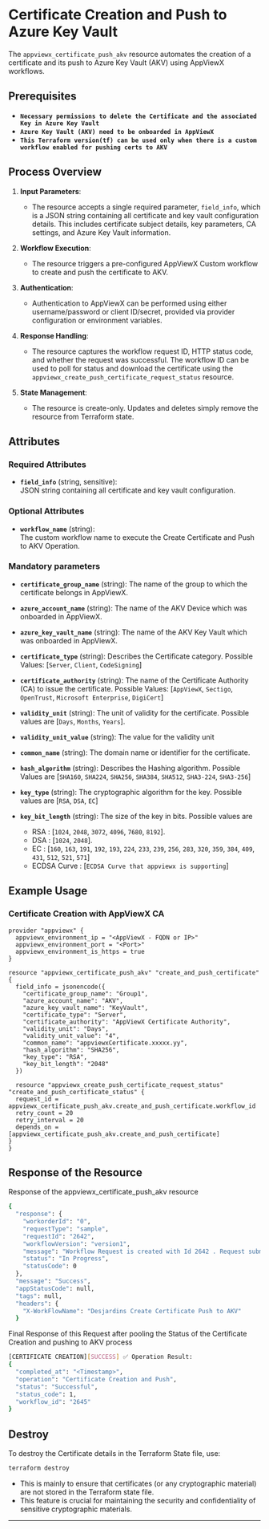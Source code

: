 # Certificate Creation and Push to Azure Key Vault

The `appviewx_certificate_push_akv` resource automates the creation of a certificate and its push to Azure Key Vault (AKV) using AppViewX workflows.

## Prerequisites

- **`Necessary permissions to delete the Certificate and the associated Key in Azure Key Vault`**
- **`Azure Key Vault (AKV) need to be onboarded in AppViewX`**
- **`This Terraform version(tf) can be used only when there is a custom workflow enabled for pushing certs to AKV`**

## Process Overview

1. **Input Parameters**:
   - The resource accepts a single required parameter, `field_info`, which is a JSON string containing all certificate and key vault configuration details. This includes certificate subject details, key parameters, CA settings, and Azure Key Vault information.

2. **Workflow Execution**:
   - The resource triggers a pre-configured AppViewX Custom workflow to create and push the certificate to AKV.

3. **Authentication**:
   - Authentication to AppViewX can be performed using either username/password or client ID/secret, provided via provider configuration or environment variables.

4. **Response Handling**:
   - The resource captures the workflow request ID, HTTP status code, and whether the request was successful. The workflow ID can be used to poll for status and download the certificate using the `appviewx_create_push_certificate_request_status` resource.

5. **State Management**:
   - The resource is create-only. Updates and deletes simply remove the resource from Terraform state.

## Attributes

### Required Attributes

- **`field_info`** (string, sensitive):  
  JSON string containing all certificate and key vault configuration.  

### Optional Attributes

- **`workflow_name`** (string):  
  The custom workflow name to execute the Create Certificate and Push to AKV Operation.

### Mandatory parameters

- **`certificate_group_name`** (string): The name of the group to which the certificate belongs in AppViewX.

- **`azure_account_name`** (string): The name of the AKV Device which was onboarded in AppViewX.

- **`azure_key_vault_name`** (string): The name of the AKV Key Vault which was onboarded in AppViewX.

- **`certificate_type`** (string): Describes the Certificate category. Possible Values: [`Server`, `Client`, `CodeSigning`]

- **`certificate_authority`** (string): The name of the Certificate Authority (CA) to issue the certificate. Possible Values: [`AppViewX`, `Sectigo`, `OpenTrust`, `Microsoft Enterprise`, `DigiCert`]

- **`validity_unit`** (string): The unit of validity for the certificate. Possible values are [`Days`, `Months`, `Years`].

- **`validity_unit_value`** (string): The value for the validity unit

- **`common_name`** (string): The domain name or identifier for the certificate.

- **`hash_algorithm`** (string): Describes the Hashing algorithm. Possible Values are [`SHA160`, `SHA224`, `SHA256`, `SHA384`, `SHA512`, `SHA3-224`, `SHA3-256`]

- **`key_type`** (string): The cryptographic algorithm for the key. Possible values are [`RSA`, `DSA`, `EC`]

- **`key_bit_length`** (string): The size of the key in bits. Possible values are 
  - RSA : [`1024`, `2048`, `3072`, `4096`, `7680`, `8192`].
  - DSA : [`1024`, `2048`].
  - EC : [`160`, `163`, `191`, `192`, `193`, `224`, `233`, `239`, `256`, `283`, `320`, `359`, `384`, `409`, `431`, `512`, `521`, `571`]
  - ECDSA Curve : [`ECDSA Curve that appviewx is supporting`]

## Example Usage

### Certificate Creation with AppViewX CA

```hcl
provider "appviewx" {
  appviewx_environment_ip = "<AppViewX - FQDN or IP>"
  appviewx_environment_port = "<Port>"
  appviewx_environment_is_https = true
}

resource "appviewx_certificate_push_akv" "create_and_push_certificate" {
  field_info = jsonencode({
    "certificate_group_name": "Group1",
    "azure_account_name": "AKV",
    "azure_key_vault_name": "KeyVault",
    "certificate_type": "Server",
    "certificate_authority": "AppViewX Certificate Authority",
    "validity_unit": "Days",
    "validity_unit_value": "4",
    "common_name": "appviewxCertificate.xxxxx.yy",
    "hash_algorithm": "SHA256",
    "key_type": "RSA",
    "key_bit_length": "2048"
  })

  resource "appviewx_create_push_certificate_request_status" "create_and_push_certificate_status" {
  request_id = appviewx_certificate_push_akv.create_and_push_certificate.workflow_id
  retry_count = 20
  retry_interval = 20
  depends_on = [appviewx_certificate_push_akv.create_and_push_certificate]
}
}
```
## Response of the Resource

Response of the appviewx_certificate_push_akv resource

```bash
{
  "response": {
    "workorderId": "0",
    "requestType": "sample",
    "requestId": "2642",
    "workflowVersion": "version1",
    "message": "Workflow Request is created with Id 2642 . Request submitted to workflow engine for processing workorder.",
    "status": "In Progress",
    "statusCode": 0
  },
  "message": "Success",
  "appStatusCode": null,
  "tags": null,
  "headers": {
    "X-WorkFlowName": "Desjardins Create Certificate Push to AKV"
  }

```

Final Response of this Request after pooling the Status of the Certificate Creation and pushing to AKV process

```bash
[CERTIFICATE CREATION][SUCCESS] ✅ Operation Result:
{
  "completed_at": "<Timestamp>",
  "operation": "Certificate Creation and Push",
  "status": "Successful",
  "status_code": 1,
  "workflow_id": "2645"
}
```

## Destroy

To destroy the Certificate details in the Terraform State file, use:

```bash
terraform destroy
```

- This is mainly to ensure that certificates (or any cryptographic material) are not stored in the Terraform state file.
- This feature is crucial for maintaining the security and confidentiality of sensitive cryptographic materials.

---